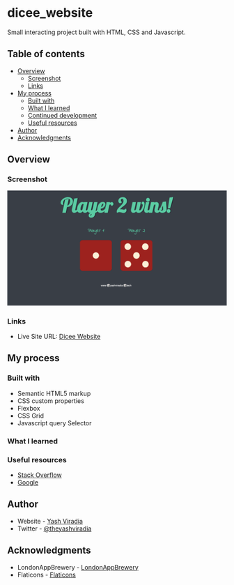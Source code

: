 # dicee_website

Small interacting project built with HTML, CSS and Javascript.

## Table of contents
- [Overview](#overview)
  - [Screenshot](#screenshot)
  - [Links](#links)
- [My process](#my-process)
  - [Built with](#built-with)
  - [What I learned](#what-i-learned)
  - [Continued development](#continued-development)
  - [Useful resources](#useful-resources)
- [Author](#author)
- [Acknowledgments](#acknowledgments)

## Overview

### Screenshot
![img.png](dicee_website_1.png)

### Links
- Live Site URL: [Dicee Website](https://yashviradia.github.io/dicee_website/)

## My process

### Built with

- Semantic HTML5 markup
- CSS custom properties
- Flexbox
- CSS Grid
- Javascript query Selector

### What I learned

### Useful resources
- [Stack Overflow](https://stackoverflow.com/)
- [Google](https://www.google.com/)

## Author

- Website - [Yash Viradia](https://yashviradia.github.io/personal_website_1/)
- Twitter - [@theyashviradia](https://twitter.com/theyashviradia)

## Acknowledgments
- LondonAppBrewery - [LondonAppBrewery](https://www.londonappbrewery.com/)
- Flaticons - [Flaticons](https://www.flaticon.com/)
